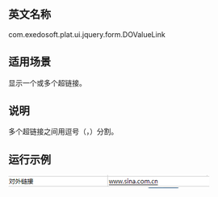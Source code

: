 ## 英文名称 ##

com.exedosoft.plat.ui.jquery.form.DOValueLink

## 适用场景 ##

显示一个或多个超链接。

## 说明 ##

多个超链接之间用逗号（，）分割。


## 运行示例 ##


<img src='imgs/c_valuelink.png' />
